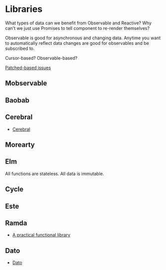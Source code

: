 # Libraries

What types of data can we benefit from Observable and Reactive? Why can't we just use Promises to tell component to re-render themselves?

Observable is good for asynchronous and changing data. Anytime you want to automatically reflect data changes are good for observables and be subscribed to.

Cursor-based? Observable-based?

[Patched-based issues](https://github.com/gritzko/swarm/blob/master/doc/ver0.3/patch-based-issues.md)

## Mobservable

## Baobab

## Cerebral

* [Cerebral](http://christianalfoni.com/cerebral/)

## Morearty

## Elm

All functions are stateless. All data is immutable.

## Cycle

## Este

## Ramda

* [A practical functional library](http://ramdajs.com)

## Dato

* [Dato](https://github.com/datodev/dato)